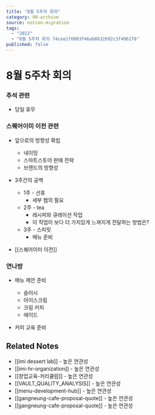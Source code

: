 ```yaml
---
title: "8월 5주차 회의"
category: 90-archive
source: notion-migration
tags:
  - "2022"
  - "8월 5주차 회의 74cee1f6003f46ab8b32b92c3f4962f8"
published: false
---
```


# 8월 5주차 회의

### 추석 관련

* 당일 휴무

### 스퀘어이미 이전 관련

* 앞으로의 방향성 확립
  * 네이밍
  * 스마트스토어 판매 전략
  * 브랜드의 방향성

* 3주간의 공백
  * 1주 - 선휴
    * 세부 협의 필요
  * 2주 - tea
    * 레시피와 큐레이션 작업
    * 이 작업이 보다 더 가치있게 느껴지게 전달하는 방법은?
  * 3주 - 스피릿
    * 메뉴 준비

* [[스퀘어이미 이전]]

### 연나방

* 메뉴 제안 준비
  * 슬러시
  * 아이스크림
  * 크림 커피
  * 에이드

* 커피 교육 준비

## Related Notes
- [[imi dessert lab]] - 높은 연관성
- [[imi-hr-organization]] - 높은 연관성
- [[창업교육-커리큘럼]] - 높은 연관성
- [[VAULT_QUALITY_ANALYSIS]] - 높은 연관성
- [[menu-development-hub]] - 높은 연관성
- [[gangneung-cafe-proposal-quote]] - 높은 연관성
- [[gangneung-cafe-proposal-quote]] - 높은 연관성

